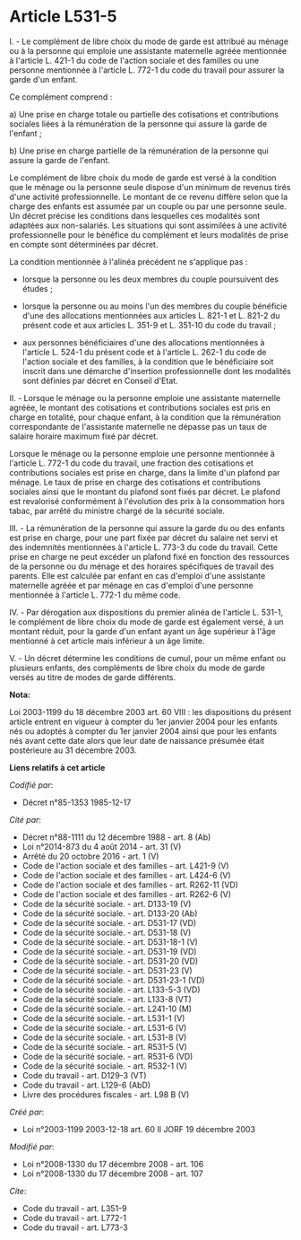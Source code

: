 # Article L531-5

I. - Le complément de libre choix du mode de garde est attribué au ménage ou à la personne qui emploie une assistante
maternelle agréée mentionnée à l'article L. 421-1 du code de l'action sociale et des familles ou une personne mentionnée à
l'article L. 772-1 du code du travail pour assurer la garde d'un enfant.

Ce complément comprend :

a) Une prise en charge totale ou partielle des cotisations et contributions sociales liées à la rémunération de la personne
qui assure la garde de l'enfant ;

b) Une prise en charge partielle de la rémunération de la personne qui assure la garde de l'enfant.

Le complément de libre choix du mode de garde est versé à la condition que le ménage ou la personne seule dispose d'un
minimum de revenus tirés d'une activité professionnelle. Le montant de ce revenu diffère selon que la charge des enfants est
assumée par un couple ou par une personne seule. Un décret précise les conditions dans lesquelles ces modalités sont adaptées
aux non-salariés. Les situations qui sont assimilées à une activité professionnelle pour le bénéfice du complément et leurs
modalités de prise en compte sont déterminées par décret.

La condition mentionnée à l'alinéa précédent ne s'applique pas :

- lorsque la personne ou les deux membres du couple poursuivent des études ;

- lorsque la personne ou au moins l'un des membres du couple bénéficie d'une des allocations mentionnées aux articles L.
821-1 et L. 821-2 du présent code et aux articles L. 351-9 et L. 351-10 du code du travail ;

- aux personnes bénéficiaires d'une des allocations mentionnées à l'article L. 524-1 du présent code et à l'article L. 262-1
du code de l'action sociale et des familles, à la condition que le bénéficiaire soit inscrit dans une démarche d'insertion
professionnelle dont les modalités sont définies par décret en Conseil d'Etat.

II. - Lorsque le ménage ou la personne emploie une assistante maternelle agréée, le montant des cotisations et contributions
sociales est pris en charge en totalité, pour chaque enfant, à la condition que la rémunération correspondante de
l'assistante maternelle ne dépasse pas un taux de salaire horaire maximum fixé par décret.

Lorsque le ménage ou la personne emploie une personne mentionnée à l'article L. 772-1 du code du travail, une fraction des
cotisations et contributions sociales est prise en charge, dans la limite d'un plafond par ménage. Le taux de prise en charge
des cotisations et contributions sociales ainsi que le montant du plafond sont fixés par décret. Le plafond est revalorisé
conformément à l'évolution des prix à la consommation hors tabac, par arrêté du ministre chargé de la sécurité sociale.

III. - La rémunération de la personne qui assure la garde du ou des enfants est prise en charge, pour une part fixée par
décret du salaire net servi et des indemnités mentionnées à l'article L. 773-3 du code du travail. Cette prise en charge ne
peut excéder un plafond fixé en fonction des ressources de la personne ou du ménage et des horaires spécifiques de travail
des parents. Elle est calculée par enfant en cas d'emploi d'une assistante maternelle agréée et par ménage en cas d'emploi
d'une personne mentionnée à l'article L. 772-1 du même code.

IV. - Par dérogation aux dispositions du premier alinéa de l'article L. 531-1, le complément de libre choix du mode de garde
est également versé, à un montant réduit, pour la garde d'un enfant ayant un âge supérieur à l'âge mentionné à cet article
mais inférieur à un âge limite.

V. - Un décret détermine les conditions de cumul, pour un même enfant ou plusieurs enfants, des compléments de libre choix du
mode de garde versés au titre de modes de garde différents.

**Nota:**

Loi 2003-1199 du 18 décembre 2003 art. 60 VIII : les dispositions du présent article entrent en vigueur à compter du 1er
janvier 2004 pour les enfants nés ou adoptés à compter du 1er janvier 2004 ainsi que pour les enfants nés avant cette date
alors que leur date de naissance présumée était postérieure au 31 décembre 2003.

**Liens relatifs à cet article**

_Codifié par_:

  - Décret n°85-1353 1985-12-17

_Cité par_:

  - Décret n°88-1111 du 12 décembre 1988 - art. 8 (Ab)
  - Loi n°2014-873 du 4 août 2014 - art. 31 (V)
  - Arrêté du 20 octobre 2016 - art. 1 (V)
  - Code de l'action sociale et des familles - art. L421-9 (V)
  - Code de l'action sociale et des familles - art. L424-6 (V)
  - Code de l'action sociale et des familles - art. R262-11 (VD)
  - Code de l'action sociale et des familles - art. R262-6 (V)
  - Code de la sécurité sociale. - art. D133-19 (V)
  - Code de la sécurité sociale. - art. D133-20 (Ab)
  - Code de la sécurité sociale. - art. D531-17 (VD)
  - Code de la sécurité sociale. - art. D531-18 (V)
  - Code de la sécurité sociale. - art. D531-18-1 (V)
  - Code de la sécurité sociale. - art. D531-19 (VD)
  - Code de la sécurité sociale. - art. D531-20 (VD)
  - Code de la sécurité sociale. - art. D531-23 (V)
  - Code de la sécurité sociale. - art. D531-23-1 (VD)
  - Code de la sécurité sociale. - art. L133-5-3 (VD)
  - Code de la sécurité sociale. - art. L133-8 (VT)
  - Code de la sécurité sociale. - art. L241-10 (M)
  - Code de la sécurité sociale. - art. L531-1 (V)
  - Code de la sécurité sociale. - art. L531-6 (V)
  - Code de la sécurité sociale. - art. L531-8 (V)
  - Code de la sécurité sociale. - art. R531-5 (V)
  - Code de la sécurité sociale. - art. R531-6 (VD)
  - Code de la sécurité sociale. - art. R532-1 (V)
  - Code du travail - art. D129-3 (VT)
  - Code du travail - art. L129-6 (AbD)
  - Livre des procédures fiscales - art. L98 B (V)

_Créé par_:

  - Loi n°2003-1199 2003-12-18 art. 60 II JORF 19 décembre 2003

_Modifié par_:

  - Loi n°2008-1330 du 17 décembre 2008 - art. 106
  - Loi n°2008-1330 du 17 décembre 2008 - art. 107

_Cite_:

  - Code du travail - art. L351-9
  - Code du travail - art. L772-1
  - Code du travail - art. L773-3
